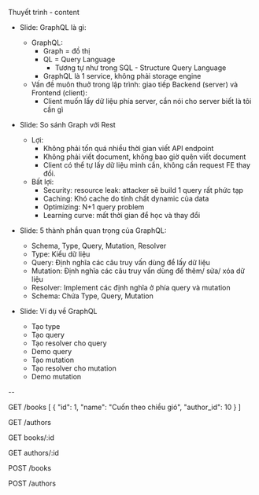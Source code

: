 Thuyết trình - content

- Slide: GraphQL là gì:
    - GraphQL:
        - Graph = đồ thị
        - QL = Query Language
            - Tương tự như trong SQL - Structure Query Language
        - GraphQL là 1 service, không phải storage engine
    - Vấn đề muôn thuở trong lập trình: giao tiếp Backend (server) và Frontend (client):
        - Client muốn lấy dữ liệu phía server, cần nói cho server biết là tôi cần gì
    

- Slide: So sánh Graph với Rest
    - Lợi:
        - Không phải tốn quá nhiều thời gian viết API endpoint
        - Không phải viết document, không bao giờ quên viết document
        - Client có thể tự lấy dữ liệu mình cần, không cần request FE thay đổi.
    - Bất lợi:
        - Security: resource leak: attacker sẽ build 1 query rất phức tạp
        - Caching: Khó cache do tính chất dynamic của data
        - Optimizing: N+1 query problem
        - Learning curve: mất thời gian để học và thay đổi

- Slide: 5 thành phần quan trọng của GraphQL:
    - Schema, Type, Query, Mutation, Resolver
    - Type: Kiểu dữ liệu
    - Query: Định nghĩa các câu truy vấn dùng để lấy dữ liệu
    - Mutation: Định nghĩa các câu truy vấn dùng để thêm/ sửa/ xóa dữ liệu
    - Resolver: Implement các định nghĩa ở phía query và mutation
    - Schema: Chứa Type, Query, Mutation
- Slide: Ví dụ về GraphQL
    - Tạo type
    - Tạo query
    - Tạo resolver cho query
    - Demo query
    - Tạo mutation
    - Tạo resolver cho mutation
    - Demo mutation

--

GET /books
[
    {
        "id": 1,
        "name": "Cuốn theo chiều gió",
        "author_id": 10
    }
]

GET /authors

GET books/:id


GET authors/:id

POST /books

POST /authors

